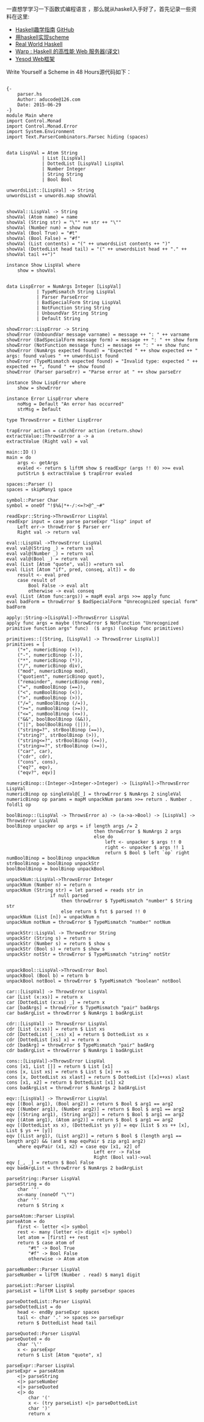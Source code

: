 ﻿<!--{layout:default title:开始学习haskell}-->
一直想学学习一下函数式编程语言 ，那么就从haskell入手好了，首先记录一些资料在这里:

* [Haskell趣学指南](http://learnyoua.haskell.sg/) [GitHub](https://github.com/MnO2/learnyouahaskell-zh)
* [用haskell实现scheme](http://en.wikibooks.org/wiki/Write_Yourself_a_Scheme_in_48_Hours)
* [Real World Haskell](http://rwh.readthedocs.org/en/latest/)
* [Warp : Haskell 的高性能 Web 服务器(译文)](http://veryr.com/posts/warp/)
* [Yesod Web框架](http://www.yesodweb.com/)


Write Yourself a Scheme in 48 Hours源代码如下：
<pre class="language-haskell line-numbers">
<code>
{-
	parser.hs
	Author:	aducode@126.com
	Date: 2015-06-29
-}
module Main where
import Control.Monad
import Control.Monad.Error
import System.Environment
import Text.ParserCombinators.Parsec hiding (spaces)


data LispVal = Atom String
             | List [LispVal]
             | DottedList [LispVal] LispVal
             | Number Integer
             | String String
             | Bool Bool

unwordsList::[LispVal] -> String
unwordsList = unwords.map showVal


showVal::LispVal -> String
showVal (Atom name) = name
showVal (String str) = "\"" ++ str ++ "\""
showVal (Number num) = show num
showVal (Bool True) = "#t"
showVal (Bool False) = "#f"
showVal (List contents) = "(" ++ unwordsList contents ++ ")"
showVal (DottedList head tail) = "(" ++ unwordsList head ++ "." ++ showVal tail ++")"

instance Show LispVal where
	show = showVal
			 
			 
data LispError = NumArgs Integer [LispVal]
	       | TypeMismatch String LispVal
	       | Parser ParseError
	       | BadSpecialForm String LispVal
	       | NotFunction String String
	       | UnboundVar String String
	       | Default String

showError::LispError -> String
showError (UnboundVar message varname) = message ++ ": " ++ varname
showError (BadSpecialForm message form) = message ++ ": " ++ show form
showError (NotFunction message func) = message ++ ": " ++ show func
showError (NumArgs expected found) = "Expected " ++ show expected ++ " args: found values " ++ unwordsList found
showError (TypeMismatch expected found) = "Invalid type: expected " ++ expected ++ ", found " ++ show found
showError (Parser parseErr) = "Parse error at " ++ show parseErr

instance Show LispError where
	show = showError

instance Error LispError where
	noMsg = Default "An error has occurred"
	strMsg = Default

type ThrowsError = Either LispError

trapError action = catchError action (return.show)
extractValue::ThrowsError a -> a
extractValue (Right val) = val

main::IO ()
main = do
	args <- getArgs
	evaled <- return $ liftM show $ readExpr (args !! 0) >>= eval
	putStrLn $ extractValue $ trapError evaled

spaces::Parser ()
spaces = skipMany1 space

symbol::Parser Char
symbol = oneOf "!$%&|*+-/:<=?>@^_~#"

readExpr::String->ThrowsError LispVal
readExpr input = case parse parseExpr "lisp" input of
	Left err-> throwError $ Parser err
	Right val -> return val

eval::LispVal ->ThrowsError LispVal
eval val@(String _) = return val
eval val@(Number _) = return val
eval val@(Bool _) = return val
eval (List [Atom "quote", val]) =return val
eval (List [Atom "if", pred, conseq, alt]) = do
	result <- eval pred
	case result of
		Bool False -> eval alt
		otherwise -> eval conseq
eval (List (Atom func:args)) = mapM eval args >>= apply func
eval badForm = throwError $ BadSpecialForm "Unrecognized special form" badForm

apply::String->[LispVal]->ThrowsError LispVal
apply func args = maybe (throwError $ NotFunction "Unrecognized primitive function args" func)  ($ args) (lookup func primitives)

primitives::[(String, [LispVal] -> ThrowsError LispVal)]
primitives = [
	("+", numericBinop (+)),
	("-", numericBinop (-)),
	("*", numericBinop (*)),
	("/", numericBinop div),
	("mod", numericBinop mod),
	("quotient", numericBinop quot),
	("remainder", numericBinop rem),
	("=", numBoolBinop (==)),
	("<", numBoolBinop (<)),
	(">", numBoolBinop (>)),
	("/=", numBoolBinop (/=)),
	(">=", numBoolBinop (>=)),
	("<=", numBoolBinop (<=)),
	("&&", boolBoolBinop (&&)),
	("||", boolBoolBinop (||)),
	("string=?", strBoolBinop (==)),
	("string?", strBoolBinop (>)),
	("string<=?", strBoolBinop (<=)),
	("string>=?", strBoolBinop (>=)),
	("car", car),
	("cdr", cdr),
	("cons", cons),
	("eq?", eqv),
	("eqv?", eqv)]

numericBinop::(Integer->Integer->Integer) -> [LispVal]->ThrowsError LispVal
numericBinop op singleVal@[_] = throwError $ NumArgs 2 singleVal
numericBinop op params = mapM unpackNum params >>= return . Number . foldl1 op

boolBinop::(LispVal -> ThrowsError a) -> (a->a->Bool) -> [LispVal] -> ThrowsError LispVal
boolBinop unpacker op args = if length args /= 2
								then throwError $ NumArgs 2 args
								else do
									left <- unpacker $ args !! 0
									right <- unpacker $ args !! 1
									return $ Bool $ left `op` right
numBoolBinop = boolBinop unpackNum
strBoolBinop = boolBinop unpackStr
boolBoolBinop = boolBinop unpackBool
			
unpackNum::LispVal->ThrowsError Integer
unpackNum (Number n) = return n
unpackNum (String str) = let parsed = reads str in
				if null parsed
					then throwError $ TypeMismatch "number" $ String str
					else return $ fst $ parsed !! 0
unpackNum (List [n]) = unpackNum n
unpackNum notNum = throwError $ TypeMismatch "number" notNum

unpackStr::LispVal -> ThrowsError String
unpackStr (String s) = return s
unpackStr (Number s) = return $ show s
unpackStr (Bool s) = return $ show s
unpackStr notStr = throwError $ TypeMismatch "string" notStr


unpackBool::LispVal->ThrowsError Bool
unpackBool (Bool b) = return b
unpackBool notBool = throwError $ TypeMismatch "boolean" notBool

car::[LispVal] -> ThrowsError LispVal
car [List (x:xs)] = return x
car [DottedList (x:xs) _] = return x
car [badArgs] = throwError $ TypeMismatch "pair" badArgs
car badArgList = throwError $ NumArgs 1 badArgList

cdr::[LispVal] -> ThrowsError LispVal
cdr [List (x:xs)] = return $ List xs
cdr [DottedList (_:xs) x] = return $ DottedList xs x
cdr [DottedList [xs] x] = return x
cdr [badArg] = throwError $ TypeMismatch "pair" badArg
cdr badArgList = throwError $ NumArgs 1 badArgList

cons::[LispVal]->ThrowsError LispVal
cons [x1, List []] = return $ List [x1]
cons [x, List xs] = return $ List $ [x] ++ xs
cons [x, DottedList xs xlast] = return $ DottedList ([x]++xs) xlast
cons [x1, x2] = return $ DottedList [x1] x2
cons badArgList = throwError $ NumArgs 2 badArgList

eqv::[LispVal] -> ThrowsError LispVal
eqv [(Bool arg1), (Bool arg2)] = return $ Bool $ arg1 == arg2
eqv [(Number arg1), (Number arg2)] = return $ Bool $ arg1 == arg2
eqv [(String arg1), (String arg2)] = return $ Bool $ arg1 == arg2
eqv [(Atom arg1), (Atom arg2)] = return $ Bool $ arg1 == arg2
eqv [(DottedList xs x), (DottedList ys y)] = eqv [List $ xs ++ [x], List $ ys ++ [y]]
eqv [(List arg1), (List arg2)] = return $ Bool $ (length arg1 == length arg2) && (and $ map eqvPair $ zip arg1 arg2)
	where eqvPair (x1, x2) = case eqv [x1, x2] of
								Left err -> False
								Right (Bool val)->val
eqv [_, _] = return $ Bool False
eqv badArgList = throwError $ NumArgs 2 badArgList

parseString::Parser LispVal
parseString = do
	char '"'
	x<-many (noneOf "\"")
	char '"'
	return $ String x

parseAtom::Parser LispVal
parseAtom = do
	first <- letter <|> symbol
	rest <- many (letter <|> digit <|> symbol)
	let atom = [first] ++ rest
	return $ case atom of
		"#t" -> Bool True
		"#f" -> Bool False
		otherwise -> Atom atom

parseNumber::Parser LispVal
parseNumber = liftM (Number . read) $ many1 digit

parseList::Parser LispVal
parseList = liftM List $ sepBy parseExpr spaces

parseDottedList::Parser LispVal
parseDottedList = do
	head <- endBy parseExpr spaces
	tail <- char '.' >> spaces >> parseExpr
	return $ DottedList head tail

parseQuoted::Parser LispVal
parseQuoted = do
	char '\''
	x <- parseExpr
	return $ List [Atom "quote", x]

parseExpr::Parser LispVal
parseExpr = parseAtom 
	<|> parseString 
	<|> parseNumber
	<|> parseQuoted
	<|> do
		char '('
		x <- (try parseList) <|> parseDottedList
		char ')'
		return x
</code>
</pre>
